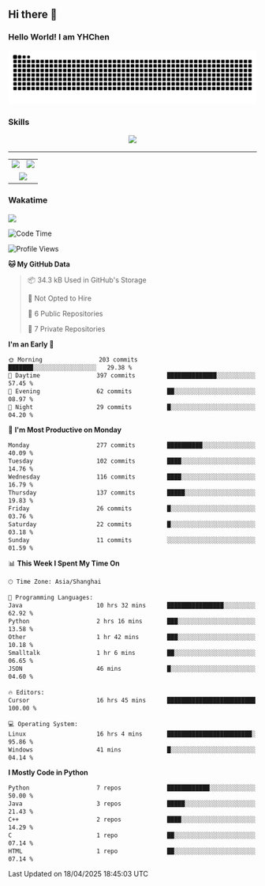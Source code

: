 
## Hi there 👋

<!--
**YHChen0511/YHChen0511** is a ✨ _special_ ✨ repository because its `README.md` (this file) appears on your GitHub profile.

Here are some ideas to get you started:

- 🔭 I’m currently working on ...
- 🌱 I’m currently learning ...
- 👯 I’m looking to collaborate on ...
- 🤔 I’m looking for help with ...
- 💬 Ask me about ...
- 📫 How to reach me: ...
- 😄 Pronouns: ...
- ⚡ Fun fact: ...
-->
### Hello World!  I am YHChen

![](https://raw.githubusercontent.com/YHChen0511/YHChen0511/refs/heads/output/github-contribution-grid-snake.svg)

### Skills

<p align="center">
  <a href="https://skillicons.dev">
    <img src="https://skillicons.dev/icons?i=python,cpp,java,c,pytorch,git,docker,latex,mysql,linux,vscode" />
  </a>
</p>

---
<div align="center">
  <table style="width:100%;">
    <tr>
      <!-- 第一个图片 -->
      <td align="center">
        <img height='200' src="https://github-readme-stats.vercel.app/api?username=YHChen0511&show_icons=true" />
      </td>
      <!-- 第二个图片 -->
      <td align="center">
        <img height='200' src="https://github-readme-stats.vercel.app/api/top-langs/?username=YHChen0511&layout=compact" />
      </td>
    </tr>
    <!-- 第三个图片 -->
    <tr>
      <td colspan="2" align="center">
        <img height="220" src="https://github-readme-activity-graph.vercel.app/graph?username=YHChen0511&theme=github-compact&hide_border=true&area=true" />
      </td>
    </tr>
  </table>
</div>

### Wakatime
<img align="center" src="https://github-readme-stats.vercel.app/api/wakatime?username=YHChen0511&theme=transparent&hide_border=true&layout=compact&langs_count=20&range=last_30_days" />

<!--START_SECTION:waka-->
![Code Time](http://img.shields.io/badge/Code%20Time-161%20hrs%2025%20mins-blue)

![Profile Views](http://img.shields.io/badge/Profile%20Views-2-blue)

**🐱 My GitHub Data** 

> 📦 34.3 kB Used in GitHub's Storage 
 > 
> 🚫 Not Opted to Hire
 > 
> 📜 6 Public Repositories 
 > 
> 🔑 7 Private Repositories 
 > 
**I'm an Early 🐤** 

```text
🌞 Morning                203 commits         ███████░░░░░░░░░░░░░░░░░░   29.38 % 
🌆 Daytime                397 commits         ██████████████░░░░░░░░░░░   57.45 % 
🌃 Evening                62 commits          ██░░░░░░░░░░░░░░░░░░░░░░░   08.97 % 
🌙 Night                  29 commits          █░░░░░░░░░░░░░░░░░░░░░░░░   04.20 % 
```
📅 **I'm Most Productive on Monday** 

```text
Monday                   277 commits         ██████████░░░░░░░░░░░░░░░   40.09 % 
Tuesday                  102 commits         ████░░░░░░░░░░░░░░░░░░░░░   14.76 % 
Wednesday                116 commits         ████░░░░░░░░░░░░░░░░░░░░░   16.79 % 
Thursday                 137 commits         █████░░░░░░░░░░░░░░░░░░░░   19.83 % 
Friday                   26 commits          █░░░░░░░░░░░░░░░░░░░░░░░░   03.76 % 
Saturday                 22 commits          █░░░░░░░░░░░░░░░░░░░░░░░░   03.18 % 
Sunday                   11 commits          ░░░░░░░░░░░░░░░░░░░░░░░░░   01.59 % 
```


📊 **This Week I Spent My Time On** 

```text
🕑︎ Time Zone: Asia/Shanghai

💬 Programming Languages: 
Java                     10 hrs 32 mins      ████████████████░░░░░░░░░   62.92 % 
Python                   2 hrs 16 mins       ███░░░░░░░░░░░░░░░░░░░░░░   13.58 % 
Other                    1 hr 42 mins        ███░░░░░░░░░░░░░░░░░░░░░░   10.18 % 
Smalltalk                1 hr 6 mins         ██░░░░░░░░░░░░░░░░░░░░░░░   06.65 % 
JSON                     46 mins             █░░░░░░░░░░░░░░░░░░░░░░░░   04.60 % 

🔥 Editors: 
Cursor                   16 hrs 45 mins      █████████████████████████   100.00 % 

💻 Operating System: 
Linux                    16 hrs 4 mins       ████████████████████████░   95.86 % 
Windows                  41 mins             █░░░░░░░░░░░░░░░░░░░░░░░░   04.14 % 
```

**I Mostly Code in Python** 

```text
Python                   7 repos             ████████████░░░░░░░░░░░░░   50.00 % 
Java                     3 repos             █████░░░░░░░░░░░░░░░░░░░░   21.43 % 
C++                      2 repos             ████░░░░░░░░░░░░░░░░░░░░░   14.29 % 
C                        1 repo              ██░░░░░░░░░░░░░░░░░░░░░░░   07.14 % 
HTML                     1 repo              ██░░░░░░░░░░░░░░░░░░░░░░░   07.14 % 
```




 Last Updated on 18/04/2025 18:45:03 UTC
<!--END_SECTION:waka-->
